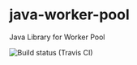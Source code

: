 # java-worker-pool
Java Library for Worker Pool

![Build status (Travis CI)](https://travis-ci.org/Glyphoid/java-worker-pool.svg?branch=master)
